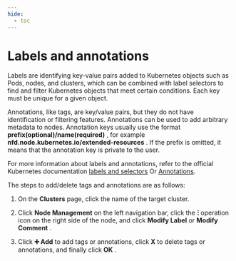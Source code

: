 ```yaml
---
hide:
  - toc
---
```


# Labels and annotations

Labels are identifying key-value pairs added to Kubernetes objects such as Pods, nodes, and clusters, which can be combined with label selectors to find and filter Kubernetes objects that meet certain conditions. Each key must be unique for a given object.

Annotations, like tags, are key/value pairs, but they do not have identification or filtering features.
Annotations can be used to add arbitrary metadata to nodes.
Annotation keys usually use the format __prefix(optional)/name(required)__ , for example __nfd.node.kubernetes.io/extended-resources__ .
If the prefix is ​​omitted, it means that the annotation key is private to the user.

For more information about labels and annotations, refer to the official Kubernetes documentation [labels and selectors](https://kubernetes.io/docs/concepts/overview/working-with-objects/labels/) Or [Annotations](https://kubernetes.io/docs/concepts/overview/working-with-objects/annotations/).

The steps to add/delete tags and annotations are as follows:

1. On the __Clusters__ page, click the name of the target cluster.

    

2. Click __Node Management__ on the left navigation bar, click the __ⵗ__ operation icon on the right side of the node, and click __Modify Label__ or __Modify Comment__ .

    

3. Click __➕ Add__ to add tags or annotations, click __X__ to delete tags or annotations, and finally click __OK__ .

    